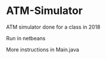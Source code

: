 # ATM-Simulator
ATM simulator done for a class in 2018

Run in netbeans

More instructions in Main.java